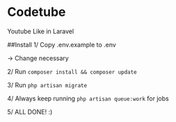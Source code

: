 # Codetube
Youtube Like in Laravel

##Install
1/ Copy .env.example to .env

-> Change necessary

2/ Run `composer install && composer update`

3/ Run `php artisan migrate`

4/ Always keep running `php artisan queue:work` for jobs

5/ ALL DONE! :)

